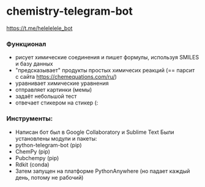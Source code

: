 # chemistry-telegram-bot
https://t.me/helelelele_bot 

### Функционал
- рисует химические соединения и пишет формулы, используя SMILES и базу данных
- "предсказывает" продукты простых химичесих реакций (== парсит с сайта  https://chemequations.com/ru/)
- уравнивает химические уравнения
- отправляет картинки (мемы)
- задаёт небольшой тест
- отвечает стикером на стикер (:
  
### Инструменты:
- Написан бот был в Google Collaboratory и Sublime Text
Были установлены модули и пакеты:
- python-telegram-bot (pip)
- ChemPy (pip)
- Pubchempy (pip)
- Rdkit (conda)
- Затем запущен на платформе PythonAnywhere (но падает каждый день, потому не рабочий)

